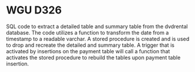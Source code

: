 # WGU D326

SQL code to extract a detailed table and summary table from the dvdrental database.
The code utilizes a function to transform the date from a timestamp to a readable varchar.
A stored procedure is created and is used to drop and recreate the detailed and summary table.
A trigger that is activated by insertions on the payment table will call a function that activates the stored procedure to rebuild the tables upon payment table insertion.
